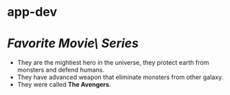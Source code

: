 # app-dev
# *Favorite Movie\ Series*

- They are the mightiest hero in the universe, they protect earth from monsters and defend humans.
- They have advanced weapon that eliminate monsters from other galaxy.
- They were called **The Avengers**.


